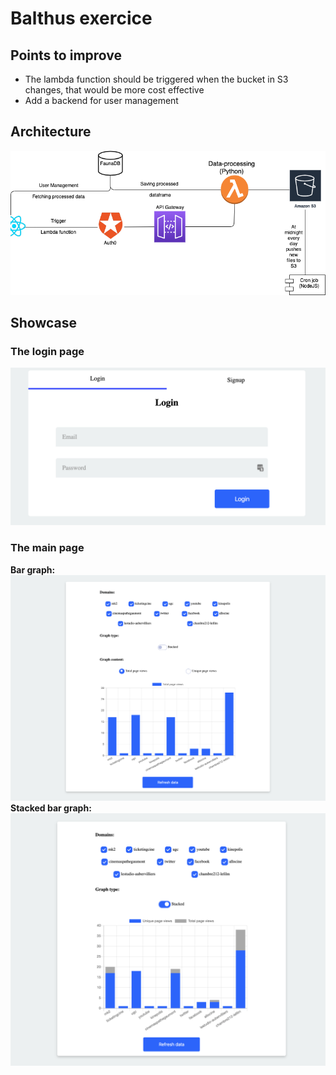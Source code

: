 # Balthus exercice

## Points to improve
* The lambda function should be triggered when the bucket in S3 changes, that would be more cost effective
* Add a backend for user management

## Architecture
![Login](./assets/architecture.png)

## Showcase

### The login page
![Login](./assets/Balthus3.png)

### The main page
**Bar graph:**
![Bar graph](./assets/Balthus1.png)
**Stacked bar graph:**
![Stacked bar graph](./assets/Balthus2.png)
